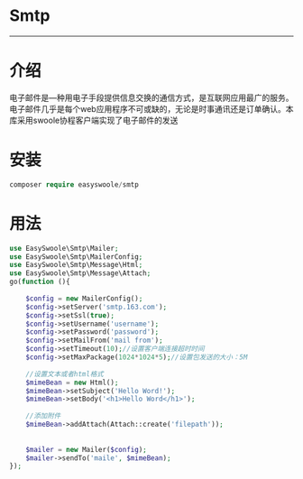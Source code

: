# Smtp
---
# 介绍
电子邮件是—种用电子手段提供信息交换的通信方式，是互联网应用最广的服务。电子邮件几乎是每个web应用程序不可或缺的，无论是时事通讯还是订单确认。本库采用swoole协程客户端实现了电子邮件的发送

# 安装
```php
composer require easyswoole/smtp
```
# 用法
```php
use EasySwoole\Smtp\Mailer;
use EasySwoole\Smtp\MailerConfig;
use EasySwoole\Smtp\Message\Html;
use EasySwoole\Smtp\Message\Attach;
go(function (){
    
    $config = new MailerConfig();
    $config->setServer('smtp.163.com');
    $config->setSsl(true);
    $config->setUsername('username');
    $config->setPassword('password');
    $config->setMailFrom('mail from');
    $config->setTimeout(10);//设置客户端连接超时时间
    $config->setMaxPackage(1024*1024*5);//设置包发送的大小：5M
    
    //设置文本或者html格式
    $mimeBean = new Html();
    $mimeBean->setSubject('Hello Word!');
    $mimeBean->setBody('<h1>Hello Word</h1>');
    
    //添加附件
    $mimeBean->addAttach(Attach::create('filepath'));
    
    
    $mailer = new Mailer($config);
    $mailer->sendTo('maile', $mimeBean);
});
```

